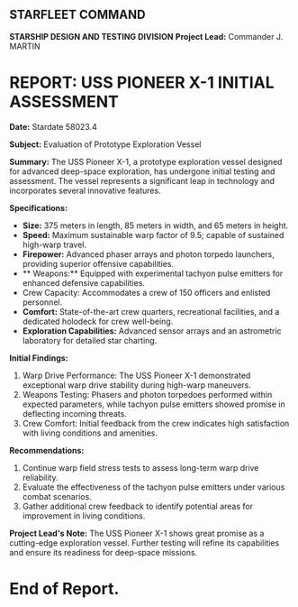 ## STARFLEET COMMAND
**STARSHIP DESIGN AND TESTING DIVISION**
**Project Lead:** Commander J. MARTIN

# REPORT: USS PIONEER X-1 INITIAL ASSESSMENT

**Date:** Stardate 58023.4

**Subject:** Evaluation of Prototype Exploration Vessel

**Summary:**
The USS Pioneer X-1, a prototype exploration vessel designed for advanced deep-space exploration, has undergone initial testing and assessment. The vessel represents a significant leap in technology and incorporates several innovative features.

**Specifications:**
- **Size:** 375 meters in length, 85 meters in width, and 65 meters in height.
- **Speed:** Maximum sustainable warp factor of 9.5; capable of sustained high-warp travel.
- **Firepower:** Advanced phaser arrays and photon torpedo launchers, providing superior offensive capabilities.
- ** Weapons:** Equipped with experimental tachyon pulse emitters for enhanced defensive capabilities.
- Crew Capacity: Accommodates a crew of 150 officers and enlisted personnel.
- **Comfort:** State-of-the-art crew quarters, recreational facilities, and a dedicated holodeck for crew well-being.
- **Exploration Capabilities:** Advanced sensor arrays and an astrometric laboratory for detailed star charting.

**Initial Findings:**
1. Warp Drive Performance: The USS Pioneer X-1 demonstrated exceptional warp drive stability during high-warp maneuvers.
2. Weapons Testing: Phasers and photon torpedoes performed within expected parameters, while tachyon pulse emitters showed promise in deflecting incoming threats.
3. Crew Comfort: Initial feedback from the crew indicates high satisfaction with living conditions and amenities.

**Recommendations:**
1. Continue warp field stress tests to assess long-term warp drive reliability.
2. Evaluate the effectiveness of the tachyon pulse emitters under various combat scenarios.
3. Gather additional crew feedback to identify potential areas for improvement in living conditions.

**Project Lead's Note:**
The USS Pioneer X-1 shows great promise as a cutting-edge exploration vessel. Further testing will refine its capabilities and ensure its readiness for deep-space missions.

# End of Report.
